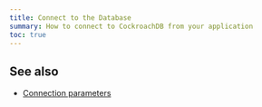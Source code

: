 ```yaml
---
title: Connect to the Database
summary: How to connect to CockroachDB from your application
toc: true
---
```




## See also

- [Connection parameters](connection-parameters.html)
